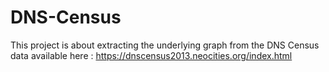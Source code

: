 # DNS-Census
This project is about extracting the underlying graph from the DNS Census data available here : https://dnscensus2013.neocities.org/index.html
